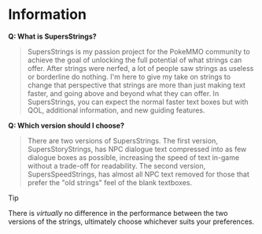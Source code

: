 # Information
**Q: What is SupersStrings?**
> SupersStrings is my passion project for the PokeMMO community to achieve the goal of unlocking the full potential of what strings can offer.
> After strings were nerfed, a lot of people saw strings as useless or borderline do nothing.
> I'm here to give my take on strings to change that perspective that strings are more than just making text faster, and going above and beyond what they can offer.
> In SupersStrings, you can expect the normal faster text boxes but with QOL, additional information, and new guiding features.

**Q: Which version should I choose?**
> There are two versions of SupersStrings.
> The first version, SupersStoryStrings, has NPC dialogue text compressed into as few dialogue boxes as possible, increasing the speed of text in-game without a trade-off for readability.
> The second version, SupersSpeedStrings, has almost all NPC text removed for those that prefer the "old strings" feel of the blank textboxes.

> [!TIP]
> There is *virtually* no difference in the performance between the two versions of the strings, ultimately choose whichever suits your preferences.
